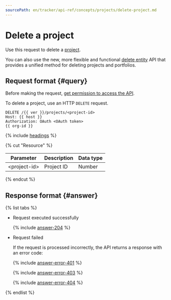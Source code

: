 ```yaml
---
sourcePath: en/tracker/api-ref/concepts/projects/delete-project.md
---
```

# Delete a project

Use this request to delete a [project](../../manager/project-new.md).

You can also use the new, more flexible and functional [delete entity](../entities/delete-entity.md) API that provides a unified method for deleting projects and portfolios.

## Request format {#query}

Before making the request, [get permission to access the API](../access.md).

To delete a project, use an HTTP `DELETE` request.

```
DELETE /{{ ver }}/projects/<project-id>
Host: {{ host }}
Authorization: OAuth <OAuth token>
{{ org-id }}

```

{% include [headings](../../../_includes/tracker/api/headings.md) %}

{% cut "Resource" %}

| Parameter | Description | Data type |
| -------- | -------- | ---------- |
| \<project-id> | Project ID | Number |

{% endcut %}


## Response format {#answer}

{% list tabs %}

- Request executed successfully

    {% include [answer-204](../../../_includes/tracker/api/answer-204.md) %}

- Request failed

    If the request is processed incorrectly, the API returns a response with an error code:

    {% include [answer-error-401](../../../_includes/tracker/api/answer-error-401.md) %}

    {% include [answer-error-403](../../../_includes/tracker/api/answer-error-403.md) %}

    {% include [answer-error-404](../../../_includes/tracker/api/answer-error-404.md) %}

{% endlist %}